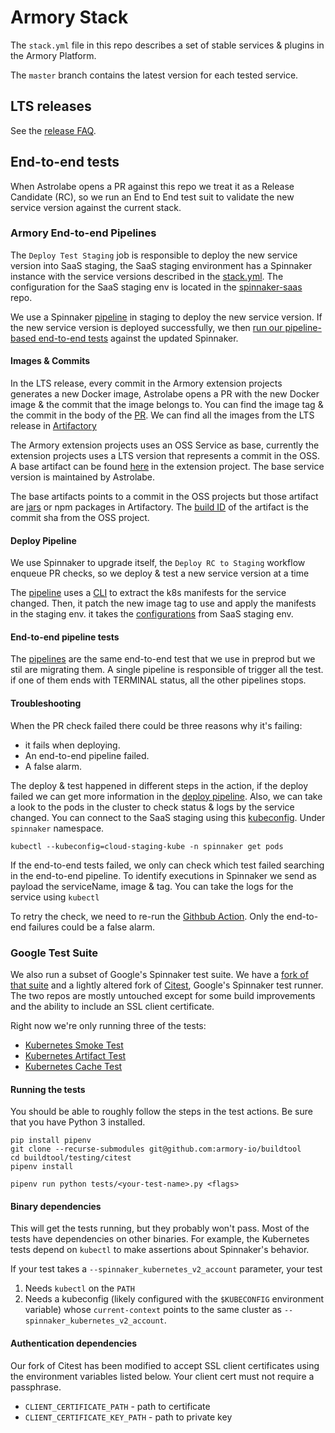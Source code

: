 # Armory Stack
 The `stack.yml` file in this repo describes a set of stable services & plugins
in the Armory Platform.
 
The `master` branch contains the latest version for each tested service.

## LTS releases

See the [release FAQ](https://go.armory.io/release-faq).

## End-to-end tests

When Astrolabe opens a PR against this repo we treat it as a Release Candidate (RC), so we run an End to End test suit to validate the new service version against the current stack.

### Armory End-to-end Pipelines

The `Deploy Test Staging` job is responsible to deploy the new service version into SaaS staging, the SaaS staging environment has a Spinnaker instance with the service versions described in the [stack.yml](https://github.com/armory-io/armory-stack/blob/master/stack.yml).
The configuration for the SaaS staging env is located in the [spinnaker-saas](https://github.com/armory-io/spinnaker-saas/tree/master/hosted-core-infrastructure/spinnaker-staging) repo.

We use a Spinnaker [pipeline](https://spinnaker-staging.cloud.armory.io/#/applications/stagingcd/executions?pipeline=Deploy%20Spinnaker%20into%20SaaS%20Staging) in staging to deploy the new service version.
If the new service version is deployed successfully, we then [run our pipeline-based end-to-end tests](https://spinnaker-staging.cloud.armory.io/#/applications/armoryhellodeploy/executions?pipeline=Integration-Test-Runner) against the updated Spinnaker.

#### Images & Commits

In the LTS release, every commit in the Armory extension projects generates a new Docker image, Astrolabe opens a PR with the new Docker image & the commit that the image belongs to.
You can find the image tag & the commit in the body of the [PR](https://github.com/armory-io/armory-stack/pull/343#issue-685533758). We can find all the images from the LTS release in [Artifactory](https://armory.jfrog.io/ui/repos/tree/General/docker-all)

The Armory extension projects uses an OSS Service as base, currently the extension projects uses a LTS version that represents a commit in the OSS. A base artifact can be found [here](https://github.com/armory-io/orca-armory/blob/a08ea272f752ebcce01e59e790abbe0381b10d00/gradle.properties#L2) in the extension project. The base service version is maintained by Astrolabe.

The base artifacts points to a commit in the OSS projects but those artifact are [jars](https://armory.jfrog.io/ui/repos/tree/General/gradle-dev-local%2Fio%2Fspinnaker) or npm packages in Artifactory. The [build ID](https://armory.jfrog.io/ui/repos/tree/Builds/gradle-dev-local%2Fio%2Fspinnaker%2Forca%2Forca-core%2F2021.07.07.21.31.05.master%2Forca-core-2021.07.07.21.31.05.master.jar) of the artifact is the commit sha from the OSS project.

#### Deploy Pipeline

We use Spinnaker to upgrade itself, the `Deploy RC to Staging` workflow enqueue PR checks, so we deploy & test a new service version at a time

The [pipeline](https://spinnaker-staging.cloud.armory.io/#/applications/stagingcd/executions?pipeline=Deploy%20Spinnaker%20into%20SaaS%20Staging) uses a [CLI](https://github.com/armory-io/saas-tools) to extract the k8s manifests for the service changed. Then, it patch the new image tag to use and apply the manifests in the staging env. it takes the [configurations](https://github.com/armory-io/spinnaker-saas/blob/master/hosted-core-infrastructure/spinnaker-staging/kustomization.yml) from SaaS staging env.

#### End-to-end pipeline tests

The [pipelines](https://spinnaker-staging.cloud.armory.io/#/applications/armoryhellodeploy/executions?pipeline=Integration-Test-Runner) are the same end-to-end test that we use in preprod but we stil are migrating them. A single pipeline is responsible of trigger all the test. 
if one of them ends with TERMINAL status, all the other pipelines stops.

#### Troubleshooting

When the PR check failed there could be three reasons why it's failing:
- it fails when deploying.
- An end-to-end pipeline failed.
- A false alarm.

The deploy & test happened in different steps in the action, if the deploy failed we can get more information in the [deploy pipeline](https://spinnaker-staging.cloud.armory.io/#/applications/stagingcd/executions?pipeline=Deploy%20Spinnaker%20into%20SaaS%20Staging).
Also, we can take a look to the pods in the cluster to check status & logs by the service changed. You can connect to the SaaS staging using this [kubeconfig](https://github.com/armory-io/spinnaker-saas/blob/master/hosted-core-infrastructure/spinnaker-staging/kubeconfig). Under `spinnaker` namespace.

```shell script
kubectl --kubeconfig=cloud-staging-kube -n spinnaker get pods
```

If the end-to-end tests failed, we only can check which test failed searching in the end-to-end pipeline. To identify executions in Spinnaker we send as payload the serviceName, image & tag.
You can take the logs for the service using `kubectl`

To retry the check, we need to re-run the [Githbub Action](https://github.com/armory-io/armory-stack/pull/333/checks?check_run_id=3003102552).
Only the end-to-end failures could be a false alarm.


### Google Test Suite

We also run a subset of Google's Spinnaker test suite. We
have a [fork of that suite](https://github.com/armory-io/buildtool) and
a lightly altered fork of [Citest](https://github.com/armory-io/citest), 
Google's Spinnaker test runner. The two repos are mostly untouched
except for some build improvements and the ability to include an SSL client
certificate.

Right now we're only running three of the tests:
- [Kubernetes Smoke Test](https://github.com/armory-io/buildtool/blob/master/testing/citest/tests/kube_v2_smoke_test.py)
- [Kubernetes Artifact Test](https://github.com/armory-io/buildtool/blob/master/testing/citest/tests/kube_v2_artifact_test.py)
- [Kubernetes Cache Test](https://github.com/armory-io/buildtool/blob/master/testing/citest/tests/kube_v2_cache_test.py)

#### Running the tests

You should be able to roughly follow the steps in the test actions. Be sure
that you have Python 3 installed.

```shell
pip install pipenv
git clone --recurse-submodules git@github.com:armory-io/buildtool
cd buildtool/testing/citest
pipenv install

pipenv run python tests/<your-test-name>.py <flags>
```

#### Binary dependencies

This will get the tests running, but they probably won't pass. Most of the
tests have dependencies on other binaries. For example, the Kubernetes tests depend on
`kubectl` to make assertions about Spinnaker's behavior.

If your test takes a `--spinnaker_kubernetes_v2_account` parameter, your test

1. Needs `kubectl` on the `PATH`
1. Needs a kubeconfig (likely configured with the `$KUBECONFIG` environment
   variable) whose `current-context` points to the same cluster as
`--spinnaker_kubernetes_v2_account`.

#### Authentication dependencies

Our fork of Citest has been modified to accept SSL client certificates using
the environment variables listed below. Your client cert must not require a passphrase.
 
- `CLIENT_CERTIFICATE_PATH` - path to certificate
- `CLIENT_CERTIFICATE_KEY_PATH` - path to private key
